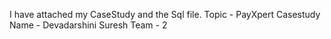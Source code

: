 I have attached my CaseStudy and the Sql file.
Topic - PayXpert Casestudy
Name - Devadarshini Suresh
Team - 2
